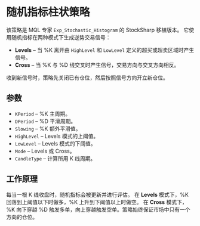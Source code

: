 # 随机指标柱状策略

该策略是 MQL 专家 `Exp_Stochastic_Histogram` 的 StockSharp 移植版本。
它使用随机指标在两种模式下生成逆势交易信号：

- **Levels** – 当 %K 离开由 `HighLevel` 和 `LowLevel` 定义的超买或超卖区域时产生信号。
- **Cross** – 当 %K 与 %D 线交叉时产生信号，交易方向与交叉方向相反。

收到新信号时，策略先关闭已有仓位，然后按照信号方向开立新仓位。

## 参数

- `KPeriod` – %K 主周期。
- `DPeriod` – %D 平滑周期。
- `Slowing` – %K 额外平滑值。
- `HighLevel` – Levels 模式的上阈值。
- `LowLevel` – Levels 模式的下阈值。
- `Mode` – Levels 或 Cross。
- `CandleType` – 计算所用 K 线周期。

## 工作原理

每当一根 K 线收盘时，随机指标会被更新并进行评估。 在 **Levels** 模式下，%K 回落到上阈值以下时做多，%K 上升到下阈值以上时做空。 在 **Cross** 模式下，%K 向下穿越 %D 触发多单，向上穿越触发空单。策略始终保证市场中只有一个方向的仓位。
